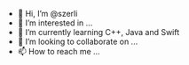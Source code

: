 - 👋 Hi, I’m @szerli
- 👀 I’m interested in ...
- 🌱 I’m currently learning C++, Java and Swift
- 💞️ I’m looking to collaborate on ...
- 📫 How to reach me ...

<!---
szerli/szerli is a ✨ special ✨ repository because its `README.md` (this file) appears on your GitHub profile.
You can click the Preview link to take a look at your changes.
--->
